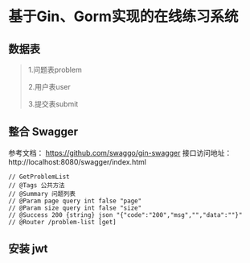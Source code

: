 # 基于Gin、Gorm实现的在线练习系统

## 数据表

> 1.问题表problem
>
>2.用户表user
>
> 3.提交表submit
>

## 整合 Swagger

参考文档： https://github.com/swaggo/gin-swagger
接口访问地址：http://localhost:8080/swagger/index.html

```text
// GetProblemList
// @Tags 公共方法
// @Summary 问题列表
// @Param page query int false "page"
// @Param size query int false "size"
// @Success 200 {string} json "{"code":"200","msg","","data":""}"
// @Router /problem-list [get]
```

## 安装 jwt

